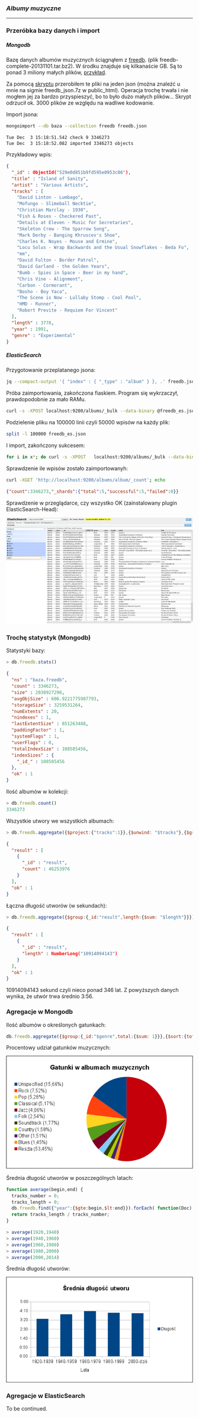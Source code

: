 ### *Albumy muzyczne*

----

### Przeróbka bazy danych i import

##### Mongodb
Bazę danych albumów muzycznych ściągnąłem z [freedb](http://ftp.freedb.org/pub/freedb/). (plik freedb-complete-20131101.tar.bz2). W środku znajduje się kilkanaście GB. Są to ponad 3 miliony małych plików, [przykład](../data/jdermont/0009e012).

Za pomocą [skryptu](../scripts/jdermont/albumy_muzyczne/) przerobiłem te pliki na jeden json (można znaleźć u mnie na sigmie freedb_json.7z w public_html). Operacja trochę trwała i nie mogłem jej za bardzo przyspieszyć, bo to było dużo małych plików... Skrypt odrzucił ok. 3000 plików ze względu na wadliwe kodowanie.

Import jsona:
```sh
mongoimport --db baza --collection freedb freedb.json
```
```
Tue Dec  3 15:18:51.542 check 9 3346273
Tue Dec  3 15:18:52.082 imported 3346273 objects
```

Przykładowy wpis:
```json
{
  "_id" : ObjectId("529e0d851b9fd595e0953c06"),
  "title" : "Island of Sanity",
  "artist" : "Various Artists",
  "tracks" : [
    "David Linton - Lumbago",
    "Mofungo - Slimeball Necktie",
    "Christian Marclay - 1930",
    "Fish & Roses - Checkered Past",
    "Details at Eleven - Music for Secretaries",
    "Skeleton Crew - The Sparrow Song",
    "Mark Derby - Banging Khruscev's Shoe",
    "Charles K. Noyes - Mouse and Ermine",
    "Locu Solus - Wrap Backwards and the Usual Snowflakes - Beda Fo",
    "mm",
    "David Fulton - Border Patrol",
    "David Garland - the Golden Years",
    "Bumb - Spies in Space - Beer in my hand",
    "Chris Vine - Alignment",
    "Carbon - Cormorant",
    "Bosho - Boy Yaca",
    "The Scene is Now - Lullaby Stomp - Cool Pool",
    "HMD - Runner",
    "Robert Previte - Requiem For Vincent"
  ],
  "length" : 3778,
  "year" : 1991,
  "genre" : "Experimental"
}
```

##### ElasticSearch
Przygotowanie przeplatanego jsona:
```sh
jq --compact-output '{ "index" : { "_type" : "album" } }, .' freedb.json > freedb_es.json
```
Próba zaimportowania, zakończona fiaskiem. Program się wykrzaczył, prawdopodobnie za mało RAMu.
```sh
curl -s -XPOST localhost:9200/albums/_bulk --data-binary @freedb_es.json; echo
```
Podzielenie pliku na 100000 linii czyli 50000 wpisów na każdy plik:
```sh
split -l 100000 freedb_es.json
```
I import, zakończony sukcesem:
```sh
for i in x*; do curl -s -XPOST   localhost:9200/albums/_bulk --data-binary @$i; done
```
Sprawdzenie ile wpisów zostało zaimportowanyh:
```sh
curl -XGET 'http://localhost:9200/albums/album/_count'; echo
```
```json
{"count":3346273,"_shards":{"total":5,"successful":5,"failed":0}}
```

Sprawdzenie w przeglądarce, czy wszystko OK (zainstalowany plugin ElasticSearch-Head):

![elasticSearch](../images/jdermont/elastic.png)

### Trochę statystyk (Mongodb)

Statystyki bazy:
```js
> db.freedb.stats()
```
```json
{
  "ns" : "baza.freedb",
  "count" : 3346273,
  "size" : 2030927296,
  "avgObjSize" : 606.9221775987793,
  "storageSize" : 3259531264,
  "numExtents" : 20,
  "nindexes" : 1,
  "lastExtentSize" : 851263488,
  "paddingFactor" : 1,
  "systemFlags" : 1,
  "userFlags" : 0,
  "totalIndexSize" : 108585456,
  "indexSizes" : {
    "_id_" : 108585456
  },
  "ok" : 1
}
```

Ilość albumów w kolekcji:
```js
> db.freedb.count()
3346273
```

Wszystkie utwory we wszystkich albumach:
```js
> db.freedb.aggregate({$project:{"tracks":1}},{$unwind: "$tracks"},{$group:{"_id":"result",count:{$sum:1}}})
```
```json
{
  "result" : [
    {
      "_id" : "result",
      "count" : 46253976
    }
  ],
  "ok" : 1
}
```

Łączna długość utworów (w sekundach):
```js
> db.freedb.aggregate({$group:{_id:"result",length:{$sum: "$length"}}})
```
```json
{
  "result" : [
    {
      "_id" : "result",
      "length" : NumberLong("10914094143")
    }
  ],
  "ok" : 1
}
```
10914094143 sekund czyli nieco ponad 346 lat. Z powyższych danych wynika, że utwór trwa średnio 3:56.

### Agregacje w Mongodb

Ilość albumów o określonych gatunkach:
```js
db.freedb.aggregate({$group:{_id:"$genre",total:{$sum: 1}}},{$sort:{total:-1}},{$limit:10})
```

Procentowy udział gatunków muzycznych:

![gatunki](../images/jdermont/gatunki.png)


Średnia długość utworów w poszczególnych latach:
```js
function average(begin,end) {
  tracks_number = 0;
  tracks_length = 0;
  db.freedb.find({"year":{$gte:begin,$lt:end}}).forEach( function(Doc) { tracks_number += Doc.tracks.length; tracks_length += Doc.length })
  return tracks_length / tracks_number;
}
```
```js
> average(1920,1940)
> average(1940,1960)
> average(1960,1980)
> average(1980,2000)
> average(2000,2014)
```

Średnia długość utworów:

![dlugosci](../images/jdermont/dlugosc.png)


### Agregacje w ElasticSearch

To be continued.
